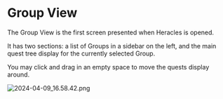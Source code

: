 # Group View

The Group View is the first screen presented when Heracles is opened.

It has two sections: a list of Groups in a sidebar on the left, and the main quest tree display for the currently selected Group.

You may click and drag in an empty space to move the quests display around.

![2024-04-09_16.58.42.png](2024-04-09_16.58.42.png)